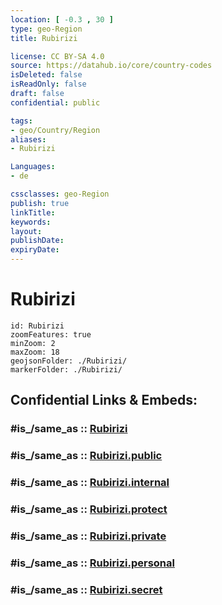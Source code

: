 ```yaml
---
location: [ -0.3 , 30 ] 
type: geo-Region
title: Rubirizi

license: CC BY-SA 4.0
source: https://datahub.io/core/country-codes
isDeleted: false
isReadOnly: false
draft: false
confidential: public

tags:
- geo/Country/Region
aliases:
- Rubirizi

Languages:
- de

cssclasses: geo-Region
publish: true
linkTitle: 
keywords: 
layout: 
publishDate: 
expiryDate: 
---
```


# Rubirizi

```leaflet
id: Rubirizi
zoomFeatures: true 
minZoom: 2 
maxZoom: 18
geojsonFolder: ./Rubirizi/
markerFolder: ./Rubirizi/
```


## Confidential Links & Embeds: 

### #is_/same_as :: [Rubirizi](/_Standards/Earth/Continent/Africa/Africa~Central/Uganda/regions~Uganda/Uganda~West/Rubirizi.md) 

### #is_/same_as :: [Rubirizi.public](/_public/Earth/Continent/Africa/Africa~Central/Uganda/regions~Uganda/Uganda~West/Rubirizi.public.md) 

### #is_/same_as :: [Rubirizi.internal](/_internal/Earth/Continent/Africa/Africa~Central/Uganda/regions~Uganda/Uganda~West/Rubirizi.internal.md) 

### #is_/same_as :: [Rubirizi.protect](/_protect/Earth/Continent/Africa/Africa~Central/Uganda/regions~Uganda/Uganda~West/Rubirizi.protect.md) 

### #is_/same_as :: [Rubirizi.private](/_private/Earth/Continent/Africa/Africa~Central/Uganda/regions~Uganda/Uganda~West/Rubirizi.private.md) 

### #is_/same_as :: [Rubirizi.personal](/_personal/Earth/Continent/Africa/Africa~Central/Uganda/regions~Uganda/Uganda~West/Rubirizi.personal.md) 

### #is_/same_as :: [Rubirizi.secret](/_secret/Earth/Continent/Africa/Africa~Central/Uganda/regions~Uganda/Uganda~West/Rubirizi.secret.md)

